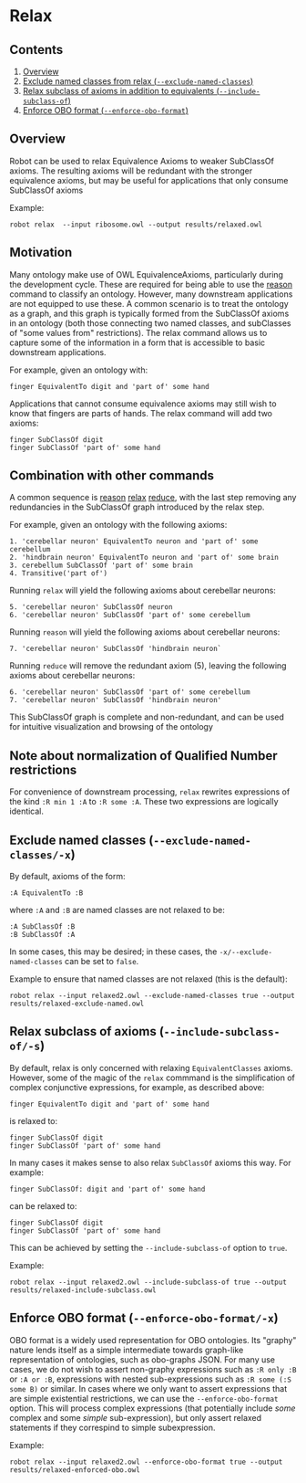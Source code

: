 # Relax

## Contents

1. [Overview](#overview)
1. [Exclude named classes from relax (`--exclude-named-classes`)](#exclude-named-classes)
1. [Relax subclass of axioms in addition to equivalents (`--include-subclass-of`)](#include-subclass-of)
1. [Enforce OBO format (`--enforce-obo-format`)](#enforce-obo-format)

## Overview

Robot can be used to relax Equivalence Axioms to weaker SubClassOf axioms. The resulting axioms will be redundant with the stronger equivalence axioms, but may be useful for applications that only consume SubClassOf axioms

Example:

    robot relax  --input ribosome.owl --output results/relaxed.owl
    
## Motivation

Many ontology make use of OWL EquivalenceAxioms, particularly during the development cycle. These are required for being able to use the [reason](/reason) command to classify an ontology. However, many downstream applications are not equipped to use these. A common scenario is to treat the ontology as a graph, and this graph is typically formed from the SubClassOf axioms in an ontology (both those connecting two named classes, and subClasses of "some values from" restrictions). The relax command allows us to capture some of the information in a form that is accessible to basic downstream applications.

For example, given an ontology with:

```
finger EquivalentTo digit and 'part of' some hand
```

Applications that cannot consume equivalence axioms may still wish to know that fingers are parts of hands. The relax command will add two axioms:

```
finger SubClassOf digit
finger SubClassOf 'part of' some hand
```

## Combination with other commands

A common sequence is [reason](/reason) [relax](/relax) [reduce](/reduce), with the last step removing any redundancies in the SubClassOf graph introduced by the relax step.

For example, given an ontology with the following axioms:

```
1. 'cerebellar neuron' EquivalentTo neuron and 'part of' some cerebellum
2. 'hindbrain neuron' EquivalentTo neuron and 'part of' some brain
3. cerebellum SubClassOf 'part of' some brain
4. Transitive('part of')
```

Running `relax` will yield the following axioms about cerebellar neurons:

```
5. 'cerebellar neuron' SubClassOf neuron
6. 'cerebellar neuron' SubClassOf 'part of' some cerebellum
```

Running `reason` will yield the following axioms about cerebellar neurons:

```
7. 'cerebellar neuron' SubClassOf 'hindbrain neuron`
```

Running `reduce` will remove the redundant axiom (5), leaving the following axioms about cerebellar neurons:

```
6. 'cerebellar neuron' SubClassOf 'part of' some cerebellum
7. 'cerebellar neuron' SubClassOf 'hindbrain neuron'
```

This SubClassOf graph is complete and non-redundant, and can be used for intuitive visualization and browsing of the ontology

## Note about normalization of Qualified Number restrictions

For convenience of downstream processing, `relax` rewrites expressions of the kind `:R min 1 :A` to `:R some :A`. These two expressions are logically identical.

<a id="exclude-named-classes"></a>

## Exclude named classes (`--exclude-named-classes/-x`)

By default, axioms of the form:

```
:A EquivalentTo :B
```

where `:A` and `:B` are named classes are not relaxed to be:

```
:A SubClassOf :B
:B SubClassOf :A
```

In some cases, this may be desired; in these cases, the `-x/--exclude-named-classes` can be set to `false`.

Example to ensure that named classes are not relaxed (this is the default):

    robot relax --input relaxed2.owl --exclude-named-classes true --output results/relaxed-exclude-named.owl

<a id="include-subclass-of"></a>

## Relax subclass of axioms (`--include-subclass-of/-s`)

By default, relax is only concerned with relaxing `EquivalentClasses` axioms. However, some of the magic of the `relax` commmand is the simplification of complex conjunctive expressions, for example, as described above:

```
finger EquivalentTo digit and 'part of' some hand
```

is relaxed to:

```
finger SubClassOf digit
finger SubClassOf 'part of' some hand
```

In many cases it makes sense to also relax `SubClassOf` axioms this way. For example:

```
finger SubClassOf: digit and 'part of' some hand
```

can be relaxed to:

```
finger SubClassOf digit
finger SubClassOf 'part of' some hand
```

This can be achieved by setting the `--include-subclass-of` option to `true`.

Example:

    robot relax --input relaxed2.owl --include-subclass-of true --output results/relaxed-include-subclass.owl

<a id="enforce-obo-format"></a>

## Enforce OBO format (`--enforce-obo-format/-x`)

OBO format is a widely used representation for OBO ontologies. Its "graphy" nature lends itself as a simple intermediate towards graph-like representation of ontologies, such as obo-graphs JSON. For many use cases, we do not wish to assert non-graphy expressions such as `:R only :B` or `:A or :B`, expressions with nested sub-expressions such as `:R some (:S some B)` or similar. In cases where we only want to assert expressions that are simple existential restrictions, we can use the `--enforce-obo-format` option. This will process complex expressions (that potentially include _some_ complex and some _simple_ sub-expression), but only assert relaxed statements if they correspind to simple subexpression.

Example:

    robot relax --input relaxed2.owl --enforce-obo-format true --output results/relaxed-enforced-obo.owl
